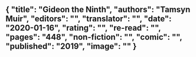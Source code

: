 {
 "title": "Gideon the Ninth",
 "authors": "Tamsyn Muir",
 "editors": "",
 "translator": "",
 "date": "2020-01-16",
 "rating": "",
 "re-read": "",
 "pages": "448",
 "non-fiction": "",
 "comic": "",
 "published": "2019",
 "image": ""
}
---

